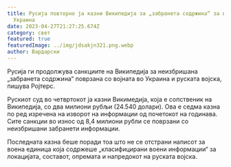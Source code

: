 ```yaml
---
title: Русија повторно ја казни Википедија за „забранета содржина“ за војната во
  Украина
date: 2023-04-27T21:27:25.674Z
category: свет
featured: true
featuredImage: ../img/jdsakjn321.png.webp
author: Вардарски
---
```


Русија ги продолжува санкциите на Википедија за неизбришана „забранета содржина“ поврзана со војната во Украина и руската војска, пишува Ројтерс.

Рускиот суд во четвртокот ја казни Викимедија, која е сопственик на Википедија, со два милиони рубљи (24.540 долари). Ова е седма казна по ред изречена на изворот на информации од почетокот на годинава. Сите санкции во износ од 8,4 милиони рубли се поврзани со неизбришани забранети информации.

Последната казна беше поради тоа што не се отстрани написот за воена единица која содржеше „класифицирани воени информации“ за локацијата, составот, опремата и напредокот на руската војска.
